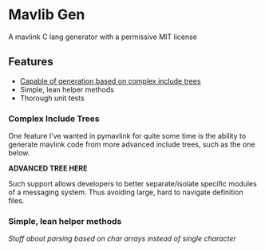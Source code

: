 # Mavlib Gen

A mavlink C lang generator with a permissive MIT license

## Features

- [Capable of generation based on complex include trees](#complex-include-trees)
- Simple, lean helper methods
- Thorough unit tests

### Complex Include Trees

One feature I've wanted in pymavlink for quite some time is the ability to generate
mavlink code from more advanced include trees, such as the one below.

**ADVANCED TREE HERE**

Such support allows developers to better separate/isolate specific modules of a
messaging system. Thus avoiding large, hard to navigate definition files.

### Simple, lean helper methods

*Stuff about parsing based on char arrays instead of single character*
